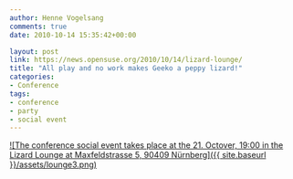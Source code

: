 ```yaml
---
author: Henne Vogelsang
comments: true
date: 2010-10-14 15:35:42+00:00

layout: post
link: https://news.opensuse.org/2010/10/14/lizard-lounge/
title: "All play and no work makes Geeko a peppy lizard!"
categories:
- Conference
tags:
- conference
- party
- social event
---
```




[
![The conference social event takes place at the 21. Octover, 19:00 in the Lizard Lounge at Maxfeldstrasse 5, 90409 Nürnberg]({{ site.baseurl }}/assets/lounge3.png)
](http://en.opensuse.org/openSUSE:Conference_party)


		
